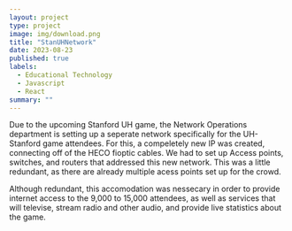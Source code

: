 ```yaml
---
layout: project
type: project
image: img/download.png
title: "StanUHNetwork"
date: 2023-08-23
published: true
labels:
  - Educational Technology
  - Javascript
  - React
summary: ""
---
```

Due to the upcoming Stanford UH game, the Network Operations department is setting up a seperate network specifically for the UH-Stanford game attendees. For this, a compeletely new IP was created, connecting off of the HECO fioptic cables. We had to set up Access points, switches, and routers that addressed this new network. This was a little redundant, as there are already multiple acess points set up for the crowd. 

Although redundant, this accomodation was nessecary in order to provide internet access to the 9,000 to 15,000 attendees, as well as services that will televise, stream radio and other audio, and provide live statistics about the game. 

